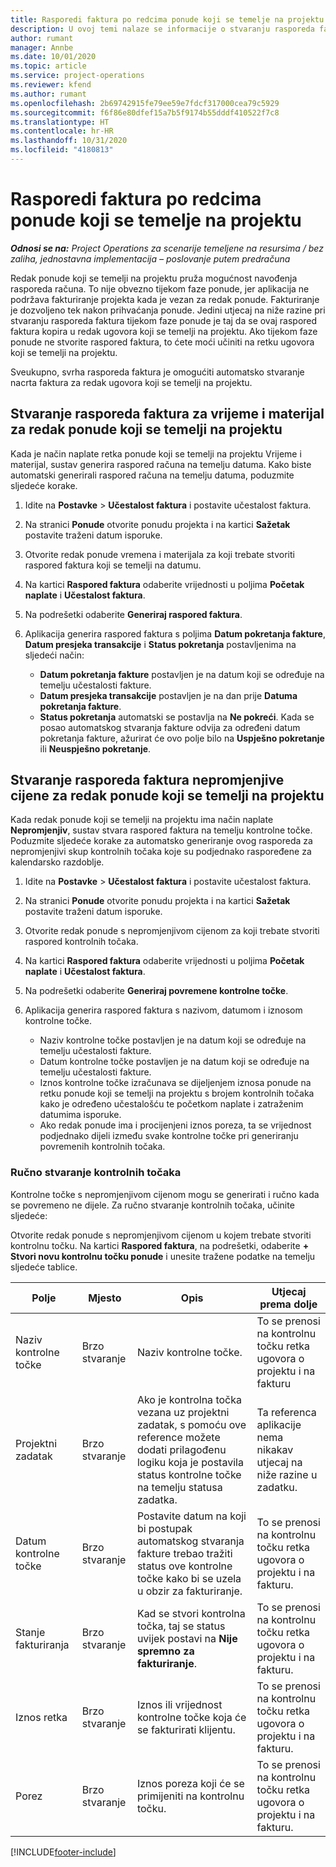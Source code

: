 ```yaml
---
title: Rasporedi faktura po redcima ponude koji se temelje na projektu
description: U ovoj temi nalaze se informacije o stvaranju rasporeda faktura i kontrolnih točaka za retke ponude.
author: rumant
manager: Annbe
ms.date: 10/01/2020
ms.topic: article
ms.service: project-operations
ms.reviewer: kfend
ms.author: rumant
ms.openlocfilehash: 2b69742915fe79ee59e7fdcf317000cea79c5929
ms.sourcegitcommit: f6f86e80dfef15a7b5f9174b55dddf410522f7c8
ms.translationtype: HT
ms.contentlocale: hr-HR
ms.lasthandoff: 10/31/2020
ms.locfileid: "4180813"
---
```

# <a name="invoice-schedules-on-project-based-quote-lines"></a>Rasporedi faktura po redcima ponude koji se temelje na projektu

_**Odnosi se na:** Project Operations za scenarije temeljene na resursima / bez zaliha, jednostavna implementacija – poslovanje putem predračuna_

Redak ponude koji se temelji na projektu pruža mogućnost navođenja rasporeda računa. To nije obvezno tijekom faze ponude, jer aplikacija ne podržava fakturiranje projekta kada je vezan za redak ponude. Fakturiranje je dozvoljeno tek nakon prihvaćanja ponude. Jedini utjecaj na niže razine pri stvaranju rasporeda faktura tijekom faze ponude je taj da se ovaj raspored faktura kopira u redak ugovora koji se temelji na projektu. Ako tijekom faze ponude ne stvorite raspored faktura, to ćete moći učiniti na retku ugovora koji se temelji na projektu.

Sveukupno, svrha rasporeda faktura je omogućiti automatsko stvaranje nacrta faktura za redak ugovora koji se temelji na projektu. 

## <a name="create-a-time-and-material-invoice-schedule-for-a-project-based-quote-line"></a>Stvaranje rasporeda faktura za vrijeme i materijal za redak ponude koji se temelji na projektu

Kada je način naplate retka ponude koji se temelji na projektu Vrijeme i materijal, sustav generira raspored računa na temelju datuma. Kako biste automatski generirali raspored računa na temelju datuma, poduzmite sljedeće korake.

1. Idite na **Postavke** > **Učestalost faktura** i postavite učestalost faktura.
2. Na stranici **Ponude** otvorite ponudu projekta i na kartici **Sažetak** postavite traženi datum isporuke.
3. Otvorite redak ponude vremena i materijala za koji trebate stvoriti raspored faktura koji se temelji na datumu. 
4. Na kartici **Raspored faktura** odaberite vrijednosti u poljima **Početak naplate** i **Učestalost faktura**. 
5. Na podrešetki odaberite **Generiraj raspored faktura**.
6. Aplikacija generira raspored faktura s poljima **Datum pokretanja fakture**, **Datum presjeka transakcije** i **Status pokretanja** postavljenima na sljedeći način:

    - **Datum pokretanja fakture** postavljen je na datum koji se određuje na temelju učestalosti fakture.
    - **Datum presjeka transakcije** postavljen je na dan prije **Datuma pokretanja fakture**.
    - **Status pokretanja** automatski se postavlja na **Ne pokreći**. Kada se posao automatskog stvaranja fakture odvija za određeni datum pokretanja fakture, ažurirat će ovo polje bilo na **Uspješno pokretanje** ili **Neuspješno pokretanje**.

## <a name="create-a-fixed-price-invoice-schedule-for-a-project-based-quote-line"></a>Stvaranje rasporeda faktura nepromjenjive cijene za redak ponude koji se temelji na projektu

Kada redak ponude koji se temelji na projektu ima način naplate **Nepromjenjiv**, sustav stvara raspored faktura na temelju kontrolne točke. Poduzmite sljedeće korake za automatsko generiranje ovog rasporeda za nepromjenjivi skup kontrolnih točaka koje su podjednako raspoređene za kalendarsko razdoblje.

1. Idite na **Postavke** > **Učestalost faktura** i postavite učestalost faktura.
2. Na stranici **Ponude** otvorite ponudu projekta i na kartici **Sažetak** postavite traženi datum isporuke.
3. Otvorite redak ponude s nepromjenjivom cijenom za koji trebate stvoriti raspored kontrolnih točaka. 
4. Na kartici **Raspored faktura** odaberite vrijednosti u poljima **Početak naplate** i **Učestalost faktura**. 
5. Na podrešetki odaberite **Generiraj povremene kontrolne točke**.
6. Aplikacija generira raspored faktura s nazivom, datumom i iznosom kontrolne točke.

    - Naziv kontrolne točke postavljen je na datum koji se određuje na temelju učestalosti fakture.
    - Datum kontrolne točke postavljen je na datum koji se određuje na temelju učestalosti fakture.
    - Iznos kontrolne točke izračunava se dijeljenjem iznosa ponude na retku ponude koji se temelji na projektu s brojem kontrolnih točaka kako je određeno učestalošću te početkom naplate i zatraženim datumima isporuke.
    - Ako redak ponude ima i procijenjeni iznos poreza, ta se vrijednost podjednako dijeli između svake kontrolne točke pri generiranju povremenih kontrolnih točaka.

### <a name="manually-create-milestones"></a>Ručno stvaranje kontrolnih točaka

Kontrolne točke s nepromjenjivom cijenom mogu se generirati i ručno kada se povremeno ne dijele. Za ručno stvaranje kontrolnih točaka, učinite sljedeće:

Otvorite redak ponude s nepromjenjivom cijenom u kojem trebate stvoriti kontrolnu točku. Na kartici **Raspored faktura**, na podrešetki, odaberite **+ Stvori novu kontrolnu točku ponude** i unesite tražene podatke na temelju sljedeće tablice.

| **Polje** | **Mjesto** | **Opis** | **Utjecaj prema dolje** |
| --- | --- | --- | --- |
| Naziv kontrolne točke | Brzo stvaranje | Naziv kontrolne točke. | To se prenosi na kontrolnu točku retka ugovora o projektu i na fakturu |
| Projektni zadatak | Brzo stvaranje | Ako je kontrolna točka vezana uz projektni zadatak, s pomoću ove reference možete dodati prilagođenu logiku koja je postavila status kontrolne točke na temelju statusa zadatka. | Ta referenca aplikacije nema nikakav utjecaj na niže razine u zadatku. |
| Datum kontrolne točke | Brzo stvaranje | Postavite datum na koji bi postupak automatskog stvaranja fakture trebao tražiti status ove kontrolne točke kako bi se uzela u obzir za fakturiranje. | To se prenosi na kontrolnu točku retka ugovora o projektu i na fakturu. |
| Stanje fakturiranja | Brzo stvaranje | Kad se stvori kontrolna točka, taj se status uvijek postavi na **Nije spremno za fakturiranje**. | To se prenosi na kontrolnu točku retka ugovora o projektu i na fakturu. |
| Iznos retka | Brzo stvaranje | Iznos ili vrijednost kontrolne točke koja će se fakturirati klijentu. | To se prenosi na kontrolnu točku retka ugovora o projektu i na fakturu. |
| Porez | Brzo stvaranje | Iznos poreza koji će se primijeniti na kontrolnu točku. | To se prenosi na kontrolnu točku retka ugovora o projektu i na fakturu. |


[!INCLUDE[footer-include](../includes/footer-banner.md)]
